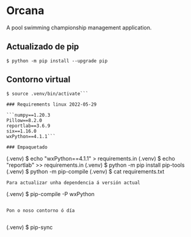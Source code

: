 # Orcana

A pool swimming championship management application.


## Actualizado de pip

```$ python -m pip install --upgrade pip```
## Contorno virtual

```$ python -m venv .venv
$ source .venv/bin/activate```

### Requirements linux 2022-05-29

```numpy==1.20.3
Pillow==8.2.0
reportlab==3.6.9
six==1.16.0
wxPython==4.1.1```

### Empaquetado

```
(.venv) $ echo "wxPython==4.1.1" > requirements.in
(.venv) $ echo "reportlab" >> requirements.in
(.venv) $ python -m pip install pip-tools
(.venv) $ python -m pip-compile
(.venv) $ cat requirements.txt
```
Para actualizar unha dependencia á versión actual

```
(.venv) $ pip-compile -P wxPython
```

Pon o noso contorno ó día


```
(.venv) $ pip-sync
```

